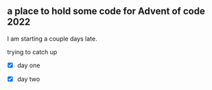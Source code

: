## a place to hold some code for Advent of code 2022

I am starting a couple days late.

trying to catch up

-[X] day one

-[X] day two
